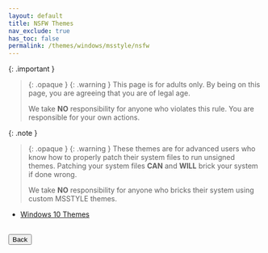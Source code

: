 ```yaml
---
layout: default
title: NSFW Themes
nav_exclude: true
has_toc: false
permalink: /themes/windows/msstyle/nsfw
---
```


{: .important }
> {: .opaque }
> {: .warning }
> This page is for adults only. By being on this page, you are agreeing that you are of legal age.
>
> We take **NO** responsibility for anyone who violates this rule. You are responsible for your own actions.

{: .note }
> {: .opaque }
> {: .warning }
> These themes are for advanced users who know how to properly patch their system files to run unsigned themes. 
> Patching your system files **CAN** and **WILL** brick your system if done wrong.
>
> We take **NO** responsibility for anyone who bricks their system using custom MSSTYLE themes.

*   [Windows 10 Themes][WINDOWS_10_THEMES]

[WINDOWS_10_THEMES]: /themes/windows/msstyle/nsfw/windows-10-themes

<!-- ////////////////////////////////////////////////////////////////////////////////////////////////////////////////////// -->
<br />
<a href="/themes/windows/msstyle">
<button type="button" name="button" class="btn">Back</button>
</a>
<br />
<!-- ////////////////////////////////////////////////////////////////////////////////////////////////////////////////////// -->
